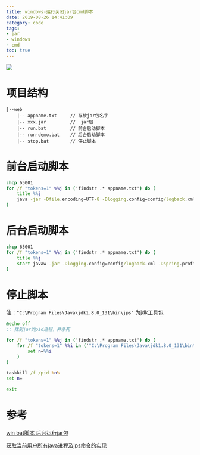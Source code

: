 ```yaml
---
title: windows-运行关闭jar包cmd脚本
date: 2019-08-26 14:41:09
category: code
tags:
- jar
- windows
- cmd
toc: true
---
```

![](https://i.loli.net/2020/01/08/m9aWsZgrMkCXnxG.jpg)
<!-- more -->

# 项目结构
```
|--web
    |-- appname.txt     // 存放jar包名字
    |-- xxx.jar         //  jar包
    |-- run.bat         // 前台启动脚本
    |-- run-demo.bat    // 后台启动脚本
    |-- stop.bat        // 停止脚本
```


# 前台启动脚本

```cmd
chcp 65001
for /f "tokens=1" %%j in ('findstr .* appname.txt') do (
	title %%j
	java -jar -Dfile.encoding=UTF-8 -Dlogging.config=config/logback.xml -Dspring.profiles.active=pro -Dmybatis-plus.mapper-locations=file:config/mapper/*.xml "%%j" -Xms50m -Xmx1024m
)
```

# 后台启动脚本
```cmd
chcp 65001
for /f "tokens=1" %%j in ('findstr .* appname.txt') do (
	title %%j
	start javaw -jar -Dlogging.config=config/logback.xml -Dspring.profiles.active=pro -Dmybatis-plus.mapper-locations=file:config/mapper/*.xml "%%j" -Xms256m -Xmx1g -Xss256k
)
```

# 停止脚本
注：`"C:\Program Files\Java\jdk1.8.0_131\bin\jps"` 为jdk工具包
```cmd
@echo off
:: 找到jar的pid进程，并杀死

for /f "tokens=1" %%j in ('findstr .* appname.txt') do (
	for /f "tokens=1" %%i in ('"C:\Program Files\Java\jdk1.8.0_131\bin\jps" -l ^| findstr %%j') do (
		set n=%%i
	)
)

taskkill /f /pid %n%
set n=

exit
```

# 参考

[win bat脚本 后台运行jar包](https://www.jianshu.com/p/bcffbc009a79)	

[获取当前用户所有java进程及jps命令的实现](https://www.iteye.com/blog/chainhou-1872938)	